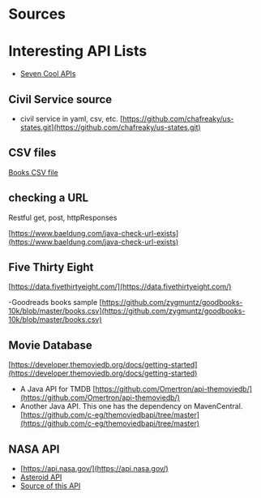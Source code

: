 # Sources

# Interesting API Lists

* [Seven Cool APIs](https://www.twilio.com/en-us/blog/cool-apis)

## Civil Service source

- civil service in yaml, csv, etc.  [https://github.com/chafreaky/us-states.git](https://github.com/chafreaky/us-states.git)

## CSV files

[Books CSV file](https://gist.github.com/jaidevd/23aef12e9bf56c618c41)

## checking a URL 
Restful get, post, httpResponses

[https://www.baeldung.com/java-check-url-exists](https://www.baeldung.com/java-check-url-exists)

## Five Thirty Eight

[https://data.fivethirtyeight.com/](https://data.fivethirtyeight.com/)

-Goodreads books sample [https://github.com/zygmuntz/goodbooks-10k/blob/master/books.csv](https://github.com/zygmuntz/goodbooks-10k/blob/master/books.csv)

## Movie Database

[https://developer.themoviedb.org/docs/getting-started](https://developer.themoviedb.org/docs/getting-started)

- A Java API for TMDB [https://github.com/Omertron/api-themoviedb/](https://github.com/Omertron/api-themoviedb/)
- Another Java API.  This one has the dependency on MavenCentral. [https://github.com/c-eg/themoviedbapi/tree/master](https://github.com/c-eg/themoviedbapi/tree/master)

## NASA API

* [https://api.nasa.gov/](https://api.nasa.gov/)
* [Asteroid API](https://data.nasa.gov/Space-Science/Asteroids-NeoWs-API/73uw-d9i8/about_data)
* [Source of this API](https://www.twilio.com/en-us/blog/java-json-with-jackson)
